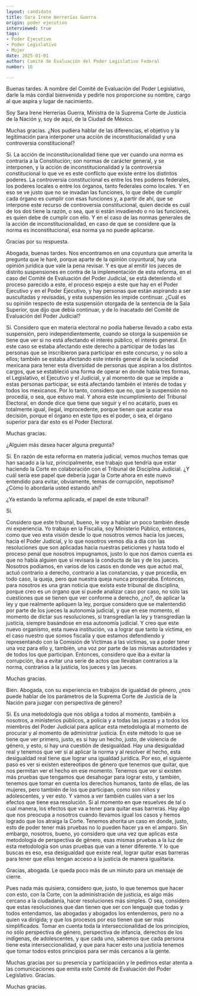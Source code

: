 ```yaml
---
layout: candidato
title: Sara Irene Herrerías Guerra
origin: poder ejecutivo
interviewed: true
tags:
- Poder Ejecutivo
- Poder Legislativo
- Mujer
date: 2025-01-01
author: Comité de Evaluación del Poder Legislativo Federal
number: 16

---
```


Buenas tardes. A nombre del Comité de Evaluación del Poder Legislativo, darle la más cordial bienvenida y pedirle nos proporcione su nombre, cargo al que aspira y lugar de nacimiento.

Soy Sara Irene Herrerías Guerra, Ministra de la Suprema Corte de Justicia de la Nación y, soy de aquí, de la Ciudad de México.

Muchas gracias. ¿Nos pudiera hablar de las diferencias, el objetivo y la legitimación para interponer una acción de inconstitucionalidad y una controversia constitucional?

Sí. La acción de inconstitucionalidad tiene que ver cuando una norma es contraria a la Constitución; son normas de carácter general, y se interponen, y la acción de inconstitucionalidad y la controversia constitucional lo que ve es este conflicto que existe entre los distintos poderes. La controversia constitucional es entre los tres poderes federales, los poderes locales o entre los órganos, tanto federales como locales. Y en eso se ve justo que no se invadan las funciones, lo que debe de cumplir cada órgano es cumplir con esas funciones y, a partir de ahí, que se interpone este recurso de controversia constitucional, quien decide es cuál de los dos tiene la razón, o sea, que si están invadiendo o no las funciones, es quien debe de cumplir con ello. Y en el caso de las normas generales de la acción de inconstitucionalidad, en caso de que se considere que la norma es inconstitucional, esa norma ya no puede aplicarse.

Gracias por su respuesta.

Abogada, buenas tardes. Nos encontramos en una coyuntura que amerita la pregunta que le haré, porque aparte de la opinión coyuntural, hay una opinión jurídica que vale la pena revisar. Y es que al emitir los jueces de distrito suspensiones en contra de la implementación de esta reforma, en el caso del Comité de Evaluación del Poder Judicial, se está deteniendo el proceso parecido a este, el proceso espejo a este que hay en el Poder Ejecutivo y en el Poder Ejecutivo, y hay personas que están aspirando a ser auscultadas y revisadas, y esta suspensión les impide continuar. ¿Cuál es su opinión respecto de esta suspensión otorgada de la sentencia de la Sala Superior, que dijo que debía continuar, y de lo inacatado del Comité de Evaluación del Poder Judicial?

Sí. Considero que en materia electoral no podía haberse llevado a cabo esta suspensión, pero independientemente, cuando se otorga la suspensión se tiene que ver si no está afectando el interés público, el interés general. En este caso se estaba afectando este derecho a participar de todas las personas que se inscribieron para participar en este concurso, y no solo a ellos; también se estaba afectando este interés general de la sociedad mexicana para tener esta diversidad de personas que aspiran a los distintos cargos, que se estableció una forma de operar en donde había tres formas, el Legislativo, el Ejecutivo y el Judicial, y al momento de que se impide a estas personas participar, se está afectando también el interés de todas y todos los mexicanos. Por lo tanto, considero que no, que la suspensión no procedía, o sea, que estuvo mal. Y ahora este incumplimiento del Tribunal Electoral, en donde dice que tiene que seguir y el no acatarlo, pues es totalmente igual, ilegal, improcedente, porque tienen que acatar esa decisión, porque el órgano en este tipo es el poder, o sea, el órgano superior para dar esto es el Poder Electoral.

Muchas gracias.

¿Alguien más desea hacer alguna pregunta?

Sí. En razón de esta reforma en materia judicial, vemos muchos temas que han sacado a la luz, principalmente, ese trabajo que tendría que estar haciendo la Corte en colaboración con el Tribunal de Disciplina Judicial. ¿Y cuál sería ese papel que debería jugar la Corte ahora en este nuevo entendido para evitar, obviamente, temas de corrupción, nepotismo? ¿Cómo lo abordaría usted estando ahí?

¿Ya estando la reforma aplicada, el papel de este tribunal?

Sí.

Considero que este tribunal, bueno, le voy a hablar un poco también desde mi experiencia. Yo trabajo en la Fiscalía, soy Ministerio Público, entonces, como que veo esta visión desde lo que nosotros vemos hacia los jueces, hacia el Poder Judicial, y lo que nosotros vemos día a día con las resoluciones que son aplicadas hacia nuestras peticiones y hasta todo el proceso penal que nosotros impugnamos, justo lo que nos damos cuenta es que no había alguien que sí revisara la conducta de las y de los jueces. Nosotros podíamos, en varios de los casos en donde ves que actuó mal, actuó contrario a derecho, contrario a las constancias, y que procedía, en todo caso, la queja, pero que nuestra queja nunca prosperaba. Entonces, para nosotros es una gran noticia que exista este tribunal de disciplina, porque creo es un órgano que sí puede analizar caso por caso, no sólo las cuestiones que se tienen que ver conforme a derecho, ¿no?, de aplicar la ley y que realmente apliquen la ley, porque considero que se malentendió por parte de los jueces la autonomía judicial, y que en ese momento, el momento de dictar sus resoluciones, sí transgredían la ley y transgredían la justicia, siempre basándose en esa autonomía judicial. Y creo que este nuevo organismo, esta nueva institución, va a lograr que tanto la víctima, en el caso nuestro que somos fiscalía y que estamos defendiendo y representando con la Comisión de Víctimas a las víctimas, va a poder tener una voz para ello y, también, una voz por parte de las mismas autoridades y de todos los que participan. Entonces, considero que iba a evitar la corrupción, iba a evitar una serie de actos que llevaban contrarios a la norma, contrarios a la justicia, los jueces y las jueces.

Muchas gracias.

Bien. Abogada, con su experiencia en trabajos de igualdad de género, ¿nos puede hablar de los parámetros de la Suprema Corte de Justicia de la Nación para juzgar con perspectiva de género?

Sí. Es una metodología que nos obliga a todos al momento, también a nosotros, a ministerios públicos, a policía y a todas las juezas y a todos los miembros del Poder Judicial para aplicar esta metodología al momento de procurar y al momento de administrar justicia. En este método lo que se tiene que ver primero, justo, es si hay un hecho, justo, de violencia de género, y esto, si hay una cuestión de desigualdad. Hay una desigualdad real y tenemos que ver si al aplicar la norma y al resolver el hecho, esta desigualdad real tiene que lograr una igualdad jurídica. Por eso, el siguiente paso es ver si existen estereotipos de género que tenemos que quitar, que nos permitan ver el hecho en ese momento. Tenemos que ver si existen más pruebas que tengamos que desahogar para lograr esto, y también, tenemos que tomar en cuenta los derechos humanos, tanto de ellas, de las mujeres, pero también de los que participan, como son niños y adolescentes, y ver esto. Y vamos a ver también cuáles van a ser los efectos que tiene esa resolución. Si al momento en que resuelves de tal o cual manera, los efectos que va a tener para quitar esas barreras. Hay algo que nos preocupa a nosotros cuando llevamos igual los casos y hemos logrado que los atraiga la Corte. Tenemos ahorita un caso en donde, justo, esto de poder tener más pruebas no lo pueden hacer ya en el amparo. Sin embargo, nosotros, bueno, yo considero que una vez que aplicas esta metodología de perspectiva de género, esas mismas pruebas a la luz de esta metodología son unas pruebas que van a tener diferente. Y lo que buscas es eso, esa desigualdad que existe real, lograr quitar esas barreras para tener que ellas tengan acceso a la justicia de manera igualitaria.

Gracias, abogada. Le queda poco más de un minuto para un mensaje de cierre.

Pues nada más quisiera, considero que, justo, lo que tenemos que hacer con esto, con la Corte, con la administración de justicia, es algo más cercano a la ciudadanía, hacer resoluciones más simples. O sea, considero que estas resoluciones que dan tienen que ser con lenguaje que todas y todos entendamos, las abogadas y abogados los entendemos, pero no a quien va dirigida; y que los procesos por eso tienen que ser más simplificados. Tomar en cuenta toda la interseccionalidad de los principios, no sólo perspectiva de género, perspectiva de infancia, derechos de los indígenas, de adolescentes, y que cada uno, sabemos que cada persona tiene esta interseccionalidad, y que para hacer esto una justicia tenemos que tomar todos estos principios para ser más cercanos a la gente.

Muchas gracias por su presencia y participación y le pedimos estar atenta a las comunicaciones que emita este Comité de Evaluación del Poder Legislativo. Gracias.

Muchas gracias.

